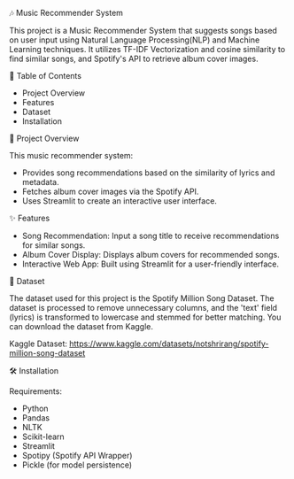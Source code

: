 🎶 Music Recommender System

   This project is a Music Recommender System that suggests songs based on user input using Natural Language Processing(NLP)
   and Machine Learning techniques. It utilizes TF-IDF Vectorization and cosine similarity to find similar songs, and
   Spotify's API to retrieve album cover images.

📌 Table of Contents

   - Project Overview
   - Features
   - Dataset
   - Installation
  
🎯 Project Overview

   This music recommender system:
   
   - Provides song recommendations based on the similarity of lyrics and metadata.
   - Fetches album cover images via the Spotify API.
   - Uses Streamlit to create an interactive user interface.
    
✨ Features

   - Song Recommendation: Input a song title to receive recommendations for similar songs.
   - Album Cover Display: Displays album covers for recommended songs.
   - Interactive Web App: Built using Streamlit for a user-friendly interface.
    
📄 Dataset

   The dataset used for this project is the Spotify Million Song Dataset. The dataset is processed to remove unnecessary
   columns, and the 'text' field (lyrics) is transformed to lowercase and stemmed for better matching. You can download the
   dataset from Kaggle.
   
   Kaggle Dataset: https://www.kaggle.com/datasets/notshrirang/spotify-million-song-dataset

🛠️ Installation

   Requirements:
   - Python
   - Pandas
   - NLTK
   - Scikit-learn
   - Streamlit
   - Spotipy (Spotify API Wrapper)
   - Pickle (for model persistence)


